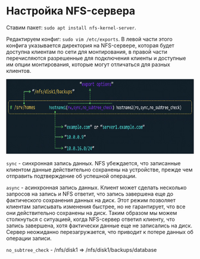 # Настройка NFS-сервера

Ставим пакет: `sudo apt install nfs-kernel-server`.

Редактируем конфиг: `sudo vim /etc/exports`. В левой части этого конфига указывается директория на NFS-сервере, которая будет доступна клиентам по сети для монтирования, в правой части перечисляются разрешенные для подключения клиенты и доступные им опции монтирования, которые могут отличаться для разных клиентов.

<img src="image.png" width="700" height="200"><br>

`sync` - синхронная запись данных. NFS убеждается, что записанные клиентом данные действительно сохранены на устройстве, прежде чем отправить подтверждение об успешной операции.

`async` - асинхронная запись данных. Клиент может сделать несколько запросов на запись и NFS ответит, что запись завершена еще до фактического сохранения данных на диск. Этот режим позволяет клиентам записывать изменения быстрее, но не гарантирует, что все они действительно сохранены на диск. Таким образом мы можем столкнуться с ситуацией, когда NFS-сервер ответил клиенту, что запись завершена, хотя фактически данные еще не записались на диск. Сервер неожиданно перезагружается, что приводит к потере данных об операции записи.

`no_subtree_check` - /nfs/disk1 => /nfs/disk1/backups/database